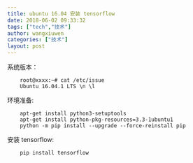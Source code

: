```yaml
---
title: ubuntu 16.04 安装 tensorflow
date: 2018-06-02 09:33:32
tags: ["tech","技术"]
author: wangxiuwen
categories: ["技术"]
layout: post
---
```


系统版本：

```shell
	root@xxxx:~# cat /etc/issue
	Ubuntu 16.04.1 LTS \n \l
```
环境准备:

```shell
	apt-get install python3-setuptools
	apt-get install python-pkg-resources=3.3-1ubuntu1
	python -m pip install --upgrade --force-reinstall pip
```

安装 tensorflow:

```shell
	pip install tensorflow
```